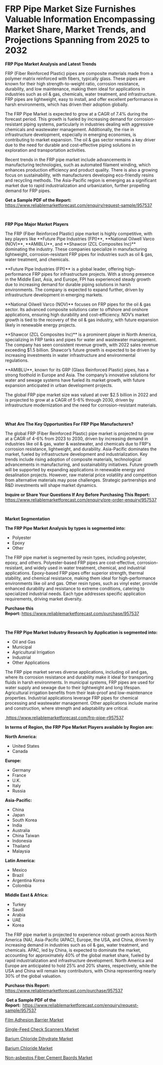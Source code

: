 <p><h1>FRP Pipe Market Size Furnishes Valuable Information Encompassing Market Share, Market Trends, and Projections Spanning from 2025 to 2032</h1></p><p><strong>FRP Pipe Market Analysis and Latest Trends</strong></p>
<p><p>FRP (Fiber Reinforced Plastic) pipes are composite materials made from a polymer matrix reinforced with fibers, typically glass. These pipes are known for their high strength-to-weight ratio, corrosion resistance, durability, and low maintenance, making them ideal for applications in industries such as oil & gas, chemicals, water treatment, and infrastructure. FRP pipes are lightweight, easy to install, and offer excellent performance in harsh environments, which has driven their adoption globally.</p><p>The FRP Pipe Market is expected to grow at a CAGR of 7.4% during the forecast period. This growth is fueled by increasing demand for corrosion-resistant piping systems, particularly in industries dealing with aggressive chemicals and wastewater management. Additionally, the rise in infrastructure development, especially in emerging economies, is contributing to market expansion. The oil & gas sector remains a key driver due to the need for durable and cost-effective piping solutions in exploration and transportation activities.</p><p>Recent trends in the FRP pipe market include advancements in manufacturing technologies, such as automated filament winding, which enhances production efficiency and product quality. There is also a growing focus on sustainability, with manufacturers developing eco-friendly resins and recycling methods. The Asia-Pacific region is emerging as a significant market due to rapid industrialization and urbanization, further propelling demand for FRP pipes.</p></p>
<p><strong>Get a Sample PDF of the Report:&nbsp;</strong> <a href="https://www.reliablemarketforecast.com/enquiry/request-sample/957537?utm_campaign=2173&utm_medium=2&utm_source=Github&utm_content=ia&utm_term=26012025&utm_id=frp-pipe">https://www.reliablemarketforecast.com/enquiry/request-sample/957537</a></p>
<p>&nbsp;</p>
<p><strong>FRP Pipe Major Market Players</strong></p>
<p><p>The FRP (Fiber Reinforced Plastic) pipe market is highly competitive, with key players like **Future Pipe Industries (FPI)**, **National Oilwell Varco (NOV)**, **AMIBLU**, and **Shawcor (ZCL Composites Inc)** dominating the industry. These companies specialize in manufacturing lightweight, corrosion-resistant FRP pipes for industries such as oil & gas, water treatment, and chemicals.</p><p>**Future Pipe Industries (FPI)** is a global leader, offering high-performance FRP pipes for infrastructure projects. With a strong presence in the Middle East, Asia, and Europe, FPI has experienced steady growth due to increasing demand for durable piping solutions in harsh environments. The company is expected to expand further, driven by infrastructure development in emerging markets.</p><p>**National Oilwell Varco (NOV)** focuses on FRP pipes for the oil & gas sector. Its advanced composite solutions cater to offshore and onshore applications, ensuring high durability and cost-efficiency. NOV’s market growth is tied to the recovery of the oil & gas industry, with future expansion likely in renewable energy projects.</p><p>**Shawcor (ZCL Composites Inc)** is a prominent player in North America, specializing in FRP tanks and pipes for water and wastewater management. The company has seen consistent revenue growth, with 2022 sales revenue exceeding $1.5 billion. Shawcor’s future growth is expected to be driven by increasing investments in water infrastructure and environmental regulations.</p><p>**AMIBLU**, known for its GRP (Glass Reinforced Plastic) pipes, has a strong foothold in Europe and Asia. The company’s innovative solutions for water and sewage systems have fueled its market growth, with future expansion anticipated in urban development projects.</p><p>The global FRP pipe market size was valued at over $2.5 billion in 2022 and is projected to grow at a CAGR of 5-6% through 2030, driven by infrastructure modernization and the need for corrosion-resistant materials.</p></p>
<p>&nbsp;</p>
<p><strong>What Are The Key Opportunities For FRP Pipe Manufacturers?</strong></p>
<p><p>The global FRP (Fiber Reinforced Plastic) pipe market is projected to grow at a CAGR of 4-6% from 2023 to 2030, driven by increasing demand in industries like oil & gas, water & wastewater, and chemicals due to FRP's corrosion resistance, lightweight, and durability. Asia-Pacific dominates the market, fueled by infrastructure development and industrialization. Key trends include rising adoption of composite materials, technological advancements in manufacturing, and sustainability initiatives. Future growth will be supported by expanding applications in renewable energy and desalination projects. However, raw material price volatility and competition from alternative materials may pose challenges. Strategic partnerships and R&D investments will shape market dynamics.</p></p>
<p><strong>Inquire or Share Your Questions If Any Before Purchasing This Report:</strong> <a href="https://www.reliablemarketforecast.com/enquiry/pre-order-enquiry/957537?utm_campaign=2173&utm_medium=2&utm_source=Github&utm_content=ia&utm_term=26012025&utm_id=frp-pipe">https://www.reliablemarketforecast.com/enquiry/pre-order-enquiry/957537</a></p>
<p>&nbsp;</p>
<p><strong>Market Segmentation</strong></p>
<p><strong>The FRP Pipe Market Analysis by types is segmented into:</strong></p>
<p><ul><li>Polyester</li><li>Epoxy</li><li>Other</li></ul></p>
<p><p>The FRP pipe market is segmented by resin types, including polyester, epoxy, and others. Polyester-based FRP pipes are cost-effective, corrosion-resistant, and widely used in water treatment, chemical, and industrial applications. Epoxy-based FRP pipes offer superior strength, thermal stability, and chemical resistance, making them ideal for high-performance environments like oil and gas. Other resin types, such as vinyl ester, provide enhanced durability and resistance to extreme conditions, catering to specialized industrial needs. Each type addresses specific application requirements, driving market diversity.</p></p>
<p><strong>Purchase this Report:&nbsp;</strong><a href="https://www.reliablemarketforecast.com/purchase/957537?utm_campaign=2173&utm_medium=2&utm_source=Github&utm_content=ia&utm_term=26012025&utm_id=frp-pipe">https://www.reliablemarketforecast.com/purchase/957537</a></p>
<p>&nbsp;</p>
<p><strong>The FRP Pipe Market Industry Research by Application is segmented into:</strong></p>
<p><ul><li>Oil and Gas</li><li>Municipal</li><li>Agricultural Irrigation</li><li>Industrial</li><li>Other Applications</li></ul></p>
<p><p>The FRP pipe market serves diverse applications, including oil and gas, where its corrosion resistance and durability make it ideal for transporting fluids in harsh environments. In municipal systems, FRP pipes are used for water supply and sewage due to their lightweight and long lifespan. Agricultural irrigation benefits from their leak-proof and low-maintenance properties. Industrial applications leverage FRP pipes for chemical processing and wastewater management. Other applications include marine and construction, where strength and adaptability are critical.</p></p>
<p><a href="https://www.reliablemarketforecast.com/frp-pipe-r957537?utm_campaign=2173&utm_medium=2&utm_source=Github&utm_content=ia&utm_term=26012025&utm_id=frp-pipe">&nbsp;https://www.reliablemarketforecast.com/frp-pipe-r957537</a></p>
<p><strong>In terms of Region, the FRP Pipe Market Players available by Region are:</strong></p>
<p>
    <p> <strong> North America: </strong>
        <ul>
            <li>United States</li>
            <li>Canada</li>
        </ul>
        </p> 
    <p> <strong> Europe: </strong>
        <ul>
            <li>Germany</li>
            <li>France</li>
            <li>U.K.</li>
            <li>Italy</li>
            <li>Russia</li>
        </ul>
        </p> 
    <p> <strong> Asia-Pacific: </strong>
        <ul>
            <li>China</li>
            <li>Japan</li>
            <li>South Korea</li>
            <li>India</li>
            <li>Australia</li>
            <li>China Taiwan</li>
            <li>Indonesia</li>
            <li>Thailand</li>
            <li>Malaysia</li>
        </ul>
        </p> 
    <p> <strong> Latin America: </strong>
        <ul>
            <li>Mexico</li>
            <li>Brazil</li>
            <li>Argentina Korea</li>
            <li>Colombia</li>
        </ul>
        </p> 
    <p> <strong> Middle East & Africa: </strong>
        <ul>
            <li>Turkey</li>
            <li>Saudi</li>
            <li>Arabia</li>
            <li>UAE</li>
            <li>Korea</li>
        </ul>
    </p>
    </p>
<p><p>The FRP pipe market is projected to experience robust growth across North America (NA), Asia-Pacific (APAC), Europe, the USA, and China, driven by increasing demand in industries such as oil & gas, water treatment, and chemicals. APAC, led by China, is expected to dominate the market, accounting for approximately 40% of the global market share, fueled by rapid industrialization and infrastructure development. North America and Europe are anticipated to hold 25% and 20% shares, respectively, while the USA and China will remain key contributors, with China representing nearly 30% of the global valuation.</p></p>
<p><strong>Purchase this Report: </strong><a href="https://www.reliablemarketforecast.com/purchase/957537?utm_campaign=2173&utm_medium=2&utm_source=Github&utm_content=ia&utm_term=26012025&utm_id=frp-pipe">https://www.reliablemarketforecast.com/purchase/957537</a></p>
<p>&nbsp;<strong>Get a Sample PDF of the Report:&nbsp;&nbsp;</strong><a href="https://www.reliablemarketforecast.com/enquiry/request-sample/957537?utm_campaign=2173&utm_medium=2&utm_source=Github&utm_content=ia&utm_term=26012025&utm_id=frp-pipe">https://www.reliablemarketforecast.com/enquiry/request-sample/957537</a></p>
<p><strong></strong></p>
<p><p><a href="https://www.linkedin.com/pulse/challenges-opportunities-film-adhesion-barrier-market-sales-volume-cidie?utm_campaign=2173&utm_medium=2&utm_source=Github&utm_content=ia&utm_term=26012025&utm_id=frp-pipe">Film Adhesion Barrier Market</a></p><p><a href="https://www.linkedin.com/pulse/global-single-feed-check-scanners-market-insights-size-share-knnre?utm_campaign=2173&utm_medium=2&utm_source=Github&utm_content=ia&utm_term=26012025&utm_id=frp-pipe">Single-Feed Check Scanners Market</a></p><p><a href="https://github.com/mcmackinj33/Market-Research-Report-List-1/blob/main/barium-chloride-dihydrate-market.md?utm_campaign=2173&utm_medium=2&utm_source=Github&utm_content=ia&utm_term=26012025&utm_id=frp-pipe">Barium Chloride Dihydrate Market</a></p><p><a href="https://github.com/rabiumofer/Market-Research-Report-List-1/blob/main/barium-chloride-market.md?utm_campaign=2173&utm_medium=2&utm_source=Github&utm_content=ia&utm_term=26012025&utm_id=frp-pipe">Barium Chloride Market</a></p><p><a href="https://www.linkedin.com/pulse/non-asbestos-fiber-cement-baords-market-expected-see-rapid-lpn7c?utm_campaign=2173&utm_medium=2&utm_source=Github&utm_content=ia&utm_term=26012025&utm_id=frp-pipe">Non-asbestos Fiber Cement Baords Market</a></p></p>